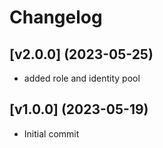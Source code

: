 # Changelog

## [v2.0.0] (2023-05-25)

- added role and identity pool

## [v1.0.0] (2023-05-19)

- Initial commit
